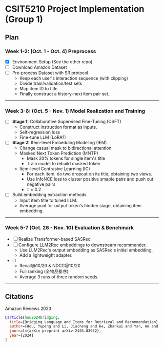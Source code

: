 # CSIT5210 Project Implementation (Group 1)

## Plan

### Week 1-2: (Oct. 1 - Oct. 4) Preprocess

- [x] Environment Setup (See the other repo)
- [ ] Download Amazon Dataset
- [ ] Pre-process Dataset with SR protocol
    - Keep each user's interaction sequence (with clipping)
    - Divide train/validation/test sets
    - Map item ID to title
    - Finally construct a history-next item pair set.

---

### Week 3-6: (Oct. 5 - Nov. 1) Model Realization and Training

- [ ] **Stage 1:** Collaborative Supervised Fine-Tuning (CSFT)
    - Construct instruction format as inputs.
    - Self-regression loss
    - Fine-tune LLM (LoRA?)
- [ ] **Stage 2:** Item-level Embedding Modeling (IEM)
    - Change casual mask to bidirectional attention
    - Masked Next Token Prediction (MNTP)
        - Mask 20% tokens for single item's title
        - Train model to rebuild masked token
    - Item-level Contrasive Learning (IC)
        - For each item, do two dropout on its title, obtaining two views.
        - Use InfoNCE loss to cluster positive smaple pairs and push out negative pairs. 
        - $\tau = 0.2$
- [ ] Build embedding extraction methods
    - Input item title to tuned LLM.
    - Average pool for output token's hidden stage, obtaining item embedding.

---

### Week 5-7 (Oct. 26 - Nov. 10) Evaluation & Benchmark

- [ ] Realize Transformer-based SASRec
- [ ] Configure LLM2Rec embeddings to downstream recommender.
    - Use LLM2Rec's output embedding as SASRec's initial embedding.
    - Add a lightweight adapter.
- [ ] 
    - Recall@10/20 & NDCG@10/20
    - Full ranking (全物品排序)
    - Average 3 runs of three random seeds.

---

## Citations

Amazon Reviews 2023

```bibtex
@article{hou2024bridging,
  title={Bridging Language and Items for Retrieval and Recommendation},
  author={Hou, Yupeng and Li, Jiacheng and He, Zhankui and Yan, An and Chen, Xiusi and McAuley, Julian},
  journal={arXiv preprint arXiv:2403.03952},
  year={2024}
}
```